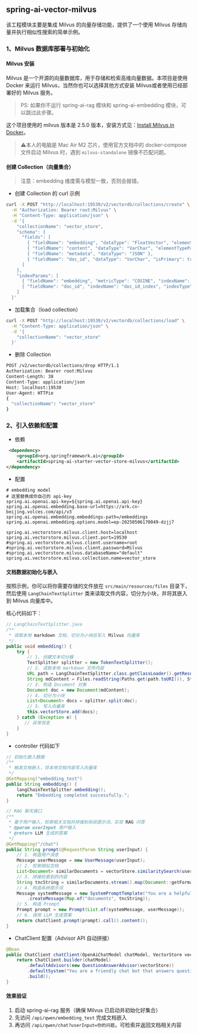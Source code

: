 ## spring-ai-vector-milvus

该工程模块主要是集成 Milvus 的向量存储功能，提供了一个使用 Milvus 存储向量并执行相似性搜索的简单示例。

### 1、Milvus 数据库部署与初始化

#### Milvus 安装

Milvus 是一个开源的向量数据库，用于存储和检索高维向量数据。本项目是使用 Docker 来运行 Milvus，当然你也可以选择其他方式安装 Milvus或者使用已经部署好的 Milvus 服务。

> PS: 如果你不运行 spring-ai-rag 模块和 spring-ai-embedding 模块，可以跳过此步骤。

这个项目使用的 milvus 版本是 2.5.0 版本，安装方式见：[Install Milvus in Docker](https://milvus.io/docs/install_standalone-docker.md)。

> ⚠️本人的电脑是 Mac Air M2 芯片，使用官方文档中的 docker-compose 文件启动 Milvus 时，遇到 `milvus-standalone` 镜像不匹配问题。

#### 创建 Collection（向量集合）

> 注意：embedding 维度需与模型一致，否则会报错。

* 创建 Collection 的 curl 示例
```bash
curl -X POST "http://localhost:19530/v2/vectordb/collections/create" \
  -H "Authorization: Bearer root:Milvus" \
  -H "Content-Type: application/json" \
  -d '{
    "collectionName": "vector_store",
    "schema": {
      "fields": [
        { "fieldName": "embedding", "dataType": "FloatVector", "elementTypeParams": { "dim": "2048" } },
        { "fieldName": "content", "dataType": "VarChar", "elementTypeParams": { "max_length": 512000 } },
        { "fieldName": "metadata", "dataType": "JSON" },
        { "fieldName": "doc_id", "dataType": "VarChar", "isPrimary": true, "elementTypeParams": { "max_length": 512 } }
      ]
    },
    "indexParams": [
      { "fieldName": "embedding", "metricType": "COSINE", "indexName": "embedding_index", "indexType": "AUTOINDEX" },
      { "fieldName": "doc_id", "indexName": "doc_id_index", "indexType": "AUTOINDEX" }
    ]
  }'
```
* 加载集合（load collection）

```bash
curl -X POST "http://localhost:19530/v2/vectordb/collections/load" \
  -H "Content-Type: application/json" \
  -d '{
    "collectionName": "vector_store"
  }'
```

* 删除 Collection

```bash
POST /v2/vectordb/collections/drop HTTP/1.1
Authorization: Bearer root:Milvus
Content-Length: 38
Content-Type: application/json
Host: localhost:19530
User-Agent: HTTPie
{
  "collectionName": "vector_store"
}
```

### 2、引入依赖和配置

* 依赖

```xml
 <dependency>
    <groupId>org.springframework.ai</groupId>
    <artifactId>spring-ai-starter-vector-store-milvus</artifactId>
</dependency>
```

* 配置

```properties
# embedding model
# 这里替换成你自己的 api-key
spring.ai.openai.api-key=${spring.ai.openai.api-key}
spring.ai.openai.embedding.base-url=https://ark.cn-beijing.volces.com/api/v3
spring.ai.openai.embedding.embeddings-path=/embeddings
spring.ai.openai.embedding.options.model=ep-20250506170049-dzjj7

spring.ai.vectorstore.milvus.client.host=localhost
spring.ai.vectorstore.milvus.client.port=19530
#spring.ai.vectorstore.milvus.client.username=root
#spring.ai.vectorstore.milvus.client.password=Milvus
#spring.ai.vectorstore.milvus.databaseName="default"
spring.ai.vectorstore.milvus.collection.name=vector_store
```

#### 文档数据初始化与嵌入

按照示例，你可以将你需要存储的文件放在 `src/main/resources/files` 目录下，然后使用 `LangChainTextSplitter` 类来读取文件内容，切分为小块，并将其嵌入到 Milvus 向量库中。

核心代码如下：

```java
// LangChainTextSplitter.java
/**
 * 读取本地 markdown 文档，切分为小块后写入 Milvus 向量库
 */
public void embedding() {
    try {
        // 1. 创建文本切分器
        TextSplitter splitter = new TokenTextSplitter();
        // 2. 读取本地 markdown 文件内容
        URL path = LangChainTextSplitter.class.getClassLoader().getResource("classpath:files/LLM-infer.md");
        String mdContent = Files.readString(Paths.get(path.toURI()), StandardCharsets.UTF_8);
        // 3. 构造 Document 对象
        Document doc = new Document(mdContent);
        // 4. 切分为小块
        List<Document> docs = splitter.split(doc);
        // 5. 写入向量库
        this.vectorStore.add(docs);
    } catch (Exception e) {
       // 异常信息
    }
}
```

* controller 代码如下
```java
// 初始化嵌入数据
/**
 * 触发文档嵌入，将本地文档内容写入向量库
 */
@GetMapping("embedding_test")
public String embedding() {
    langChainTextSplitter.embedding();
    return "Embedding completed successfully.";
}

// RAG 聊天接口
/**
 * 基于用户输入，检索相关文档并拼接到系统提示词，实现 RAG 问答
 * @param userInput 用户输入
 * @return LLM 生成的答案
 */
@GetMapping("/chat")
public String prompt(@RequestParam String userInput) {
    // 1. 构造用户消息
    Message userMessage = new UserMessage(userInput);
    // 2. 检索相似文档
    List<Document> similarDocuments = vectorStore.similaritySearch(userInput);
    // 3. 拼接检索到的内容
    String tncString = similarDocuments.stream().map(Document::getFormattedContent).collect(Collectors.joining("\n"));
    // 4. 构造系统提示词
    Message systemMessage = new SystemPromptTemplate("You are a helpful assistant. Here are some relevant documents:\n\n {documents}")
        .createMessage(Map.of("documents", tncString));
    // 5. 构造 Prompt
    Prompt prompt = new Prompt(List.of(systemMessage, userMessage));
    // 6. 调用 LLM 生成答案
    return chatClient.prompt(prompt).call().content();
}
```

* ChatClient 配置（Advisor API 自动拼接）
```java
@Bean
public ChatClient chatClient(OpenAiChatModel chatModel, VectorStore vectorStore) {
    return ChatClient.builder(chatModel)
        .defaultAdvisors(new QuestionAnswerAdvisor(vectorStore))
        .defaultSystem("You are a friendly chat bot that answers question with json always")
        .build();
}
```

#### 效果验证

1. 启动 spring-ai-rag 服务（确保 Milvus 已启动并初始化好集合）
2. 先访问 `/api/qwen/embedding_test` 完成文档嵌入
3. 再访问 `/api/qwen/chat?userInput=你的问题`，可检索并返回文档相关内容